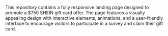 This repository contains a fully responsive landing page designed to promote a $750 SHEIN gift card offer. The page features a visually appealing design with interactive elements, animations, and a user-friendly interface to encourage visitors to participate in a survey and claim their gift card.
